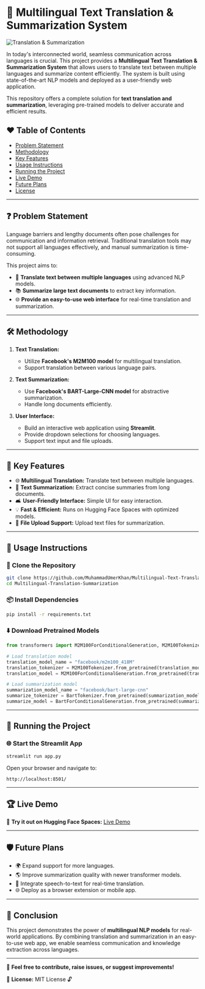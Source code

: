 # 📝 Multilingual Text Translation & Summarization System

![Translation & Summarization](https://618media.com/wp-content/uploads/2024/02/claude-ai-s-language-translation-capabilities.webp)

In today's interconnected world, seamless communication across languages is crucial. This project provides a **Multilingual Text Translation & Summarization System** that allows users to translate text between multiple languages and summarize content efficiently. The system is built using state-of-the-art NLP models and deployed as a user-friendly web application.

This repository offers a complete solution for **text translation and summarization**, leveraging pre-trained models to deliver accurate and efficient results.

## ❤️ Table of Contents
- [Problem Statement](#problem-statement)
- [Methodology](#methodology)
- [Key Features](#key-features)
- [Usage Instructions](#usage-instructions)
- [Running the Project](#running-the-project)
- [Live Demo](#live-demo)
- [Future Plans](#future-plans)
- [License](#license)

---

## ❓ Problem Statement

Language barriers and lengthy documents often pose challenges for communication and information retrieval. Traditional translation tools may not support all languages effectively, and manual summarization is time-consuming.

This project aims to:
- 📝 **Translate text between multiple languages** using advanced NLP models.
- 📚 **Summarize large text documents** to extract key information.
- 🌐 **Provide an easy-to-use web interface** for real-time translation and summarization.

---

## 🛠️ Methodology

1. **Text Translation:**
   - Utilize **Facebook's M2M100 model** for multilingual translation.
   - Support translation between various language pairs.

2. **Text Summarization:**
   - Use **Facebook's BART-Large-CNN model** for abstractive summarization.
   - Handle long documents efficiently.

3. **User Interface:**
   - Build an interactive web application using **Streamlit**.
   - Provide dropdown selections for choosing languages.
   - Support text input and file uploads.

---

## 🚀 Key Features

- 🌐 **Multilingual Translation:** Translate text between multiple languages.
- 📖 **Text Summarization:** Extract concise summaries from long documents.
- 🛋️ **User-Friendly Interface:** Simple UI for easy interaction.
- 💡 **Fast & Efficient:** Runs on Hugging Face Spaces with optimized models.
- 📅 **File Upload Support:** Upload text files for summarization.

---

## 🚀 Usage Instructions

### 📂 Clone the Repository
```bash
git clone https://github.com/MuhammadUmerKhan/Multilingual-Text-Translation---Summarization-System.git
cd Multilingual-Translation-Summarization
```

### 📦 Install Dependencies
```bash
pip install -r requirements.txt
```

### ⬇️ Download Pretrained Models
```python
from transformers import M2M100ForConditionalGeneration, M2M100Tokenizer, BartForConditionalGeneration, BartTokenizer

# Load translation model
translation_model_name = "facebook/m2m100_418M"
translation_tokenizer = M2M100Tokenizer.from_pretrained(translation_model_name)
translation_model = M2M100ForConditionalGeneration.from_pretrained(translation_model_name)

# Load summarization model
summarization_model_name = "facebook/bart-large-cnn"
summarize_tokenizer = BartTokenizer.from_pretrained(summarization_model_name)
summarize_model = BartForConditionalGeneration.from_pretrained(summarization_model_name)
```

---

## 🏃‍ Running the Project

### 🌐 Start the Streamlit App
```bash
streamlit run app.py
```

Open your browser and navigate to:
```
http://localhost:8501/
```

---

## 🏆 Live Demo

🌟 **Try it out on Hugging Face Spaces:** [Live Demo](https://huggingface.co/spaces/MuhammadUmerKhan/Multilingual-Translation-Summarization)

---

## 🛡️ Future Plans

- 🌍 Expand support for more languages.
- 🌎 Improve summarization quality with newer transformer models.
- 🔗 Integrate speech-to-text for real-time translation.
- 🌐 Deploy as a browser extension or mobile app.

---

## 💖 Conclusion

This project demonstrates the power of **multilingual NLP models** for real-world applications. By combining translation and summarization in an easy-to-use web app, we enable seamless communication and knowledge extraction across languages.

---

📖 **Feel free to contribute, raise issues, or suggest improvements!**

📌 **License:** MIT License 🔓

